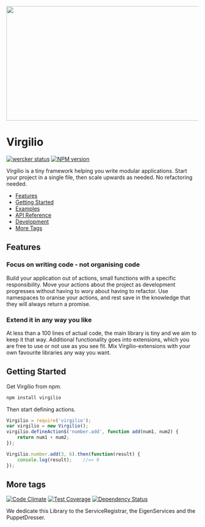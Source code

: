 <a href="https://github.com/icemobilelab/virgilio"><img src="https://raw.githubusercontent.com/icemobilelab/virgilio/master/images/virgilio.png" align="center"  height="300" width="600"/></a>

# Virgilio
[![wercker status](https://app.wercker.com/status/69a7f421e9d59612238df4e8af206558/s/master "wercker status")](https://app.wercker.com/project/bykey/69a7f421e9d59612238df4e8af206558)
[![NPM version](https://badge.fury.io/js/virgilio.svg)](http://badge.fury.io/js/virgilio)

Virgilio is a tiny framework helping you write modular applications.
Start your project in a single file, then scale upwards as needed.
No refactoring needed.

* [Features](#features)
* [Getting Started](#getting-started)
* [Examples](https://github.com/icemobilelab/virgilio/tree/master/examples)
* [API Reference](https://github.com/icemobilelab/virgilio/wiki/API)
* [Development](https://github.com/icemobilelab/virgilio/wiki/Development)
* [More Tags](#more-tags)

## Features

### Focus on writing code - not organising code
Build your application out of actions, small functions with a specific responsibility.
Move your actions about the project as development progresses without having to  wory about having to refactor.
Use namespaces to oranise your actions, and rest save in the knowledge that they will always return a promise.

### Extend it in any way you like
At less than a 100 lines of actual code, the main library is tiny and we aim to keep it that way.
Additional functionality goes into extensions, which you are free to use or not use as you see fit.
Mix Virgilio-extensions with your own favourite libraries any way you want.

## Getting Started
Get Virgilio from npm.

```js
npm install virgilio
```

Then start defining actions.

```js
Virgilio = require('virgilio');
var virgilio = new Virgilio();
virgilio.defineAction$('number.add', function add(num1, num2) {
    return num1 + num2;
});

Virgilio.number.add(3, 6).then(function(result) {
    console.log(result);    //=> 9
});
```

## More tags
[![Code Climate](https://codeclimate.com/github/icemobilelab/virgilio/badges/gpa.svg)](https://codeclimate.com/github/icemobilelab/virgilio)
[![Test Coverage](https://codeclimate.com/github/icemobilelab/virgilio/badges/coverage.svg)](https://codeclimate.com/github/icemobilelab/virgilio)
[![Dependency Status](https://gemnasium.com/icemobilelab/virgilio.svg)](https://gemnasium.com/icemobilelab/virgilio)

We dedicate this Library to the ServiceRegistrar, the EigenServices and the PuppetDresser.
